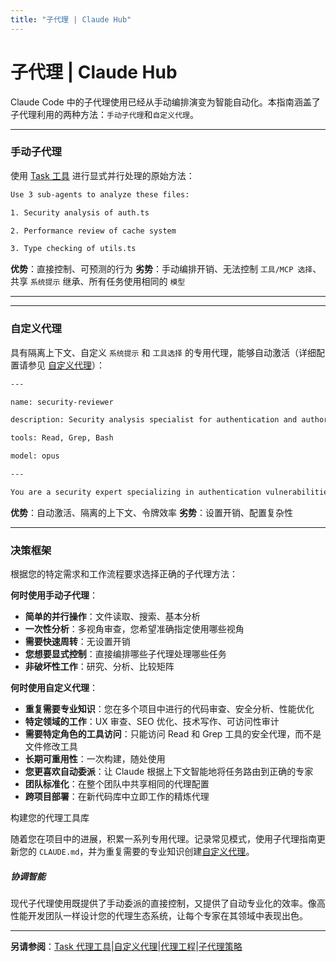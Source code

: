 ```yaml
---
title: "子代理 | Claude Hub"
---
```


# 子代理 | Claude Hub

Claude Code 中的子代理使用已经从手动编排演变为智能自动化。本指南涵盖了子代理利用的两种方法：`手动子代理`和`自定义代理`。

* * *

### 手动子代理[​](#manual-sub-agents "Direct link to Manual Sub-agents")

使用 [Task 工具](/mechanics-task-agent-tools.html) 进行显式并行处理的原始方法：

```bash
Use 3 sub-agents to analyze these files:

1. Security analysis of auth.ts

2. Performance review of cache system

3. Type checking of utils.ts

```

**优势**：直接控制、可预测的行为 **劣势**：手动编排开销、无法控制 `工具/MCP 选择`、共享 `系统提示` 继承、所有任务使用相同的 `模型`

* * *

* * *

### 自定义代理[​](#custom-agents "Direct link to Custom Agents")

具有隔离上下文、自定义 `系统提示` 和 `工具选择` 的专用代理，能够自动激活（详细配置请参见 [自定义代理](/mechanics-custom-agents.html)）：

```bash
---

name: security-reviewer

description: Security analysis specialist for authentication and authorization code

tools: Read, Grep, Bash

model: opus

---

You are a security expert specializing in authentication vulnerabilities...

```

**优势**：自动激活、隔离的上下文、令牌效率 **劣势**：设置开销、配置复杂性

* * *

### 决策框架[​](#decision-framework "Direct link to Decision Framework")

根据您的特定需求和工作流程要求选择正确的子代理方法：

**何时使用手动子代理**：

-   **简单的并行操作**：文件读取、搜索、基本分析
-   **一次性分析**：多视角审查，您希望准确指定使用哪些视角
-   **需要快速周转**：无设置开销
-   **您想要显式控制**：直接编排哪些子代理处理哪些任务
-   **非破坏性工作**：研究、分析、比较矩阵

**何时使用自定义代理**：

-   **重复需要专业知识**：您在多个项目中进行的代码审查、安全分析、性能优化
-   **特定领域的工作**：UX 审查、SEO 优化、技术写作、可访问性审计
-   **需要特定角色的工具访问**：只能访问 Read 和 Grep 工具的安全代理，而不是文件修改工具
-   **长期可重用性**：一次构建，随处使用
-   **您更喜欢自动委派**：让 Claude 根据上下文智能地将任务路由到正确的专家
-   **团队标准化**：在整个团队中共享相同的代理配置
-   **跨项目部署**：在新代码库中立即工作的精炼代理

构建您的代理工具库

随着您在项目中的进展，积累一系列专用代理。记录常见模式，使用子代理指南更新您的 `CLAUDE.md`，并为重复需要的专业知识创建[自定义代理](/mechanics-custom-agents.html)。

##### 协调智能

现代子代理使用既提供了手动委派的直接控制，又提供了自动专业化的效率。像高性能开发团队一样设计您的代理生态系统，让每个专家在其领域中表现出色。


* * *

**另请参阅**：[Task 代理工具](/mechanics-task-agent-tools.html)|[自定义代理](/mechanics-custom-agents.html)|[代理工程](/mechanics-agent-engineering.html)|[子代理策略](/mechanics-sub-agent-tactics.html)
